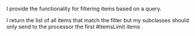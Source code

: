 I provide the functionality for filtering items based on a query.I return the list of all items that match the filter but my subclasses should only send to the processor the first  #itemsLimit items .